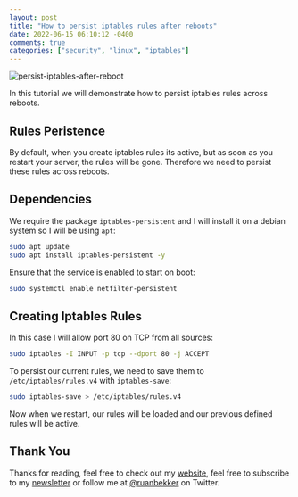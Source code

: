 ```yaml
---
layout: post
title: "How to persist iptables rules after reboots"
date: 2022-06-15 06:10:12 -0400
comments: true
categories: ["security", "linux", "iptables"] 
---
```


![persist-iptables-after-reboot](https://blog.ruanbekker.com/images/ruanbekker-blog-persist-iptables.png)

In this tutorial we will demonstrate how to persist iptables rules across reboots.

## Rules Peristence

By default, when you create iptables rules its active, but as soon as you restart your server, the rules will be gone. Therefore we need to persist these rules across reboots.

## Dependencies

We require the package `iptables-persistent` and I will install it on a debian system so I will be using `apt`:

```bash
sudo apt update
sudo apt install iptables-persistent -y
```

Ensure that the service is enabled to start on boot:

```bash
sudo systemctl enable netfilter-persistent
```

## Creating Iptables Rules

In this case I will allow port 80 on TCP from all sources:

```bash
sudo iptables -I INPUT -p tcp --dport 80 -j ACCEPT
```

To persist our current rules, we need to save them to `/etc/iptables/rules.v4` with `iptables-save`:

```bash
sudo iptables-save > /etc/iptables/rules.v4
```

Now when we restart, our rules will be loaded and our previous defined rules will be active.

## Thank You

Thanks for reading, feel free to check out my [website](https://ruan.dev/), feel free to subscribe to my [newsletter](http://digests.ruanbekker.com/?via=ruanbekker-blog) or follow me at [@ruanbekker](https://twitter.com/ruanbekker) on Twitter.


